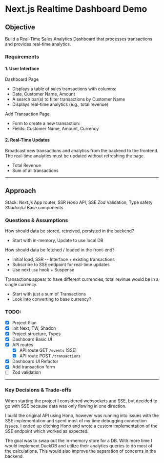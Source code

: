 # Next.js Realtime Dashboard Demo

## Objective

Build a Real-Time Sales Analytics Dashboard that processes transactions and provides real-time analytics.

### Requirements

#### 1. User Interface

Dashboard Page
- Displays a table of sales transactions with columns:
- Date, Customer Name, Amount
- A search bar(s) to filter transactions by Customer Name
- Displays real-time analytics (e.g., total revenue)

Add Transaction Page
- Form to create a new transaction:
- Fields: Customer Name, Amount, Currency

#### 2. Real-Time Updates

Broadcast new transactions and analytics from the backend to the frontend. The real-time analytics must be updated without refreshing the page.

- Total Revenue
- Sum of all transactions

---

## Approach

Stack:
*Next.js* App router, SSR
*Hono* API, SSE
*Zod* Validation, Type safety
*Shadcn/ui* Base components

### Questions & Assumptions

How should data be stored, retreived, persisted in the backend?
- Start with in-memory, Update to use local DB

How should data be fetched / loaded in the front-end?
- Initial load, SSR -- Interface + existing transactions
- Subscribe to SSE endpoint for real-time updates
- Use next `use` hook + Suspense

Transactions appear to have different currencies, total revinue would be in a single currency.
- Start with just a sum of Transactions
- Look into converting to base currency?

### TODO:

- [x] Project Plan
- [x] Init Next, TW, Shadcn
- [x] Project structure, Types
- [x] Dashboard Basic UI
- [x] API routes
  - [x] API route GET `/events` (SSE)
  - [x] API route POST `/transactions`
- [x] Dashboard UI Refactor
- [x] Add transaction form
- [ ] Zod validation

---

### Key Decisions & Trade-offs

When starting the project I considered websockets and SSE, but decided to go with SSE because data was only flowing in one direction.

I build the original API using Hono, however was running into issues with the SSE implementation and spent most of my time debugging connection issues. I ended up ditching Hono and wrote a custom implementation of the SSE endpoint which worked as expected.

The goal was to swap out the in-memory store for a DB. With more time I would implement DuckDB and utilize their analytics queries to do most of the calculations. This would also improve the separation of concerns in the backend.
